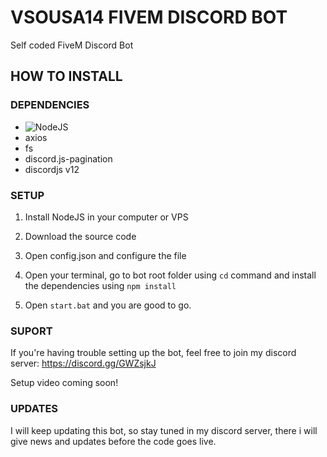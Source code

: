 # VSOUSA14 FIVEM DISCORD BOT

Self coded FiveM Discord Bot


## HOW TO INSTALL

### DEPENDENCIES
   * ![NodeJS](https://nodejs.org/en/)
   * axios
   * fs
   * discord.js-pagination
   * discordjs v12
    
### SETUP

   1. Install NodeJS in your computer or VPS
    
   2. Download the source code
    
   3. Open config.json and configure the file
     
   4. Open your terminal, go to bot root folder using `cd` command and install the dependencies using `npm install`
    
   5. Open `start.bat` and you are good to go.
    
### SUPORT 

   If you're having trouble setting up the bot, feel free to join my discord server: https://discord.gg/GWZsjkJ
    
   Setup video coming soon!
    
### UPDATES

   I will keep updating this bot, so stay tuned in my discord server, there i will give news and updates before the code goes live.


